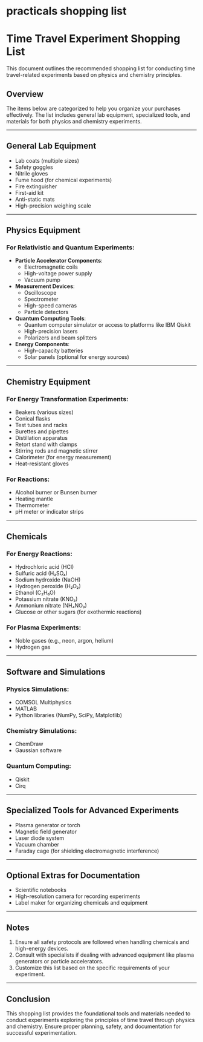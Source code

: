 # practicals shopping list 

# Time Travel Experiment Shopping List

This document outlines the recommended shopping list for conducting time travel-related experiments based on physics and chemistry principles.

## Overview
The items below are categorized to help you organize your purchases effectively. The list includes general lab equipment, specialized tools, and materials for both physics and chemistry experiments.

---

## General Lab Equipment
- Lab coats (multiple sizes)
- Safety goggles
- Nitrile gloves
- Fume hood (for chemical experiments)
- Fire extinguisher
- First-aid kit
- Anti-static mats
- High-precision weighing scale

---

## Physics Equipment

### For Relativistic and Quantum Experiments:
- **Particle Accelerator Components**:
  - Electromagnetic coils
  - High-voltage power supply
  - Vacuum pump
- **Measurement Devices**:
  - Oscilloscope
  - Spectrometer
  - High-speed cameras
  - Particle detectors
- **Quantum Computing Tools**:
  - Quantum computer simulator or access to platforms like IBM Qiskit
  - High-precision lasers
  - Polarizers and beam splitters
- **Energy Components**:
  - High-capacity batteries
  - Solar panels (optional for energy sources)

---

## Chemistry Equipment

### For Energy Transformation Experiments:
- Beakers (various sizes)
- Conical flasks
- Test tubes and racks
- Burettes and pipettes
- Distillation apparatus
- Retort stand with clamps
- Stirring rods and magnetic stirrer
- Calorimeter (for energy measurement)
- Heat-resistant gloves

### For Reactions:
- Alcohol burner or Bunsen burner
- Heating mantle
- Thermometer
- pH meter or indicator strips

---

## Chemicals

### For Energy Reactions:
- Hydrochloric acid (HCl)
- Sulfuric acid (H₂SO₄)
- Sodium hydroxide (NaOH)
- Hydrogen peroxide (H₂O₂)
- Ethanol (C₂H₆O)
- Potassium nitrate (KNO₃)
- Ammonium nitrate (NH₄NO₃)
- Glucose or other sugars (for exothermic reactions)

### For Plasma Experiments:
- Noble gases (e.g., neon, argon, helium)
- Hydrogen gas

---

## Software and Simulations

### Physics Simulations:
- COMSOL Multiphysics
- MATLAB
- Python libraries (NumPy, SciPy, Matplotlib)

### Chemistry Simulations:
- ChemDraw
- Gaussian software

### Quantum Computing:
- Qiskit
- Cirq

---

## Specialized Tools for Advanced Experiments
- Plasma generator or torch
- Magnetic field generator
- Laser diode system
- Vacuum chamber
- Faraday cage (for shielding electromagnetic interference)

---

## Optional Extras for Documentation
- Scientific notebooks
- High-resolution camera for recording experiments
- Label maker for organizing chemicals and equipment

---

## Notes
1. Ensure all safety protocols are followed when handling chemicals and high-energy devices.
2. Consult with specialists if dealing with advanced equipment like plasma generators or particle accelerators.
3. Customize this list based on the specific requirements of your experiment.

---

## Conclusion
This shopping list provides the foundational tools and materials needed to conduct experiments exploring the principles of time travel through physics and chemistry. Ensure proper planning, safety, and documentation for successful experimentation.

